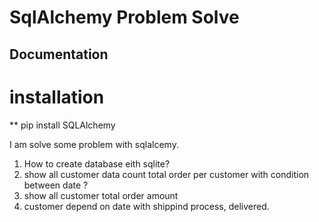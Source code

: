 
# SqlAlchemy Problem Solve





## Documentation

# installation

** pip install SQLAlchemy

I am solve some problem with sqlalcemy.

1. How to create database eith sqlite?
2. show all customer data count total order per customer with condition between date ?
3. show all customer total order amount 
4. customer depend on date with shippind process, delivered.

